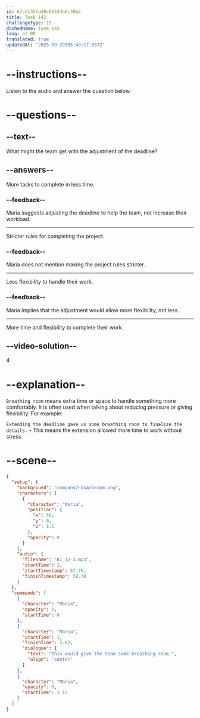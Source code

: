 ```yaml
---
id: 67cb135fd49c60243b0c39b2
title: Task 142
challengeType: 19
dashedName: task-142
lang: pt-BR
translated: true
updatedAt: '2025-09-29T05:49:17.037Z'
---
```


<!-- (Audio) Maria: This would give the team some breathing room. -->

# --instructions--

Listen to the audio and answer the question below.  

# --questions--

## --text--

What might the team get with the adjustment of the deadline?  

## --answers--

More tasks to complete in less time.

### --feedback--

Maria suggests adjusting the deadline to help the team, not increase their workload.

---

Stricter rules for completing the project.

### --feedback--

Maria does not mention making the project rules stricter.

---

Less flexibility to handle their work.

### --feedback--

Maria implies that the adjustment would allow more flexibility, not less.

---

More time and flexibility to complete their work.  

## --video-solution--

4  

# --explanation--

`Breathing room` means extra time or space to handle something more comfortably. It is often used when talking about reducing pressure or giving flexibility. For example:

`Extending the deadline gave us some breathing room to finalize the details.` - This means the extension allowed more time to work without stress.

# --scene--

```json
{
  "setup": {
    "background": "company2-boardroom.png",
    "characters": [
      {
        "character": "Maria",
        "position": {
          "x": 50,
          "y": 0,
          "z": 1.5
        },
        "opacity": 0
      }
    ],
    "audio": {
      "filename": "B1_12-3.mp3",
      "startTime": 1,
      "startTimestamp": 57.76,
      "finishTimestamp": 59.38
    }
  },
  "commands": [
    {
      "character": "Maria",
      "opacity": 1,
      "startTime": 0
    },
    {
      "character": "Maria",
      "startTime": 1,
      "finishTime": 2.62,
      "dialogue": {
        "text": "This would give the team some breathing room.",
        "align": "center"
      }
    },
    {
      "character": "Maria",
      "opacity": 0,
      "startTime": 3.12
    }
  ]
}
```
